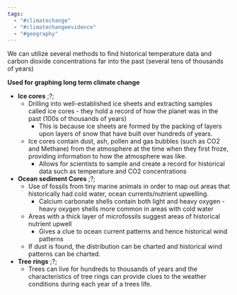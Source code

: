 ```yaml
---
tags:
  - "#climatechange"
  - "#climatechangeevidence"
  - "#geography"
---
```

We can utilize several methods to find historical temperature data and carbon dioxide concentrations far into the past (several tens of thousands of years)

**Used for graphing long term climate change**

- **Ice cores**
 ;?;
	- Drilling into well-established ice sheets and extracting samples called ice cores - they hold a record of how the planet was in the past (100s of thousands of years)
		- This is because ice sheets are formed by the packing of layers upon layers of snow that have built over hundreds of years.
	- Ice cores contain dust, ash, pollen and gas bubbles (such as CO2 and Methane) from the atmosphere at the time when they first froze, providing information to how the atmosphere was like.
		- Allows for scientists to sample and create a record for historical data such as temperature and CO2 concentrations
- **Ocean sediment Cores**
 ;?;
	- Use of fossils from tiny marine animals in order to map out areas that historically had cold water, ocean currents/nutrient upwelling.
		- Calcium carbonate shells contain both light and heavy oxygen - heavy oxygen shells more common in areas with cold water
	- Areas with a thick layer of microfossils suggest areas of historical nutrient upwell
		- Gives a clue to ocean current patterns and hence historical wind patterns
	- If dust is found, the distribution can be charted and historical wind patterns can be charted.
- **Tree rings**
 ;?;
	- Trees can live for hundreds to thousands of years and the characteristics of tree rings can provide clues to the weather conditions during each year of a trees life.
	